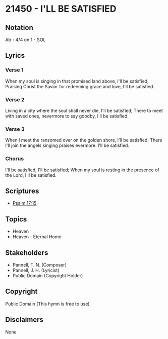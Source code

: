 # 21450 - I'LL BE SATISFIED

## Notation

Ab - 4/4 on 1 - SOL

## Lyrics

### Verse 1

When my soul is singing in that promised land above, I'll be satisfied; Praising Christ the Savior for redeeming grace and love, I'll be satisfied.

### Verse 2

Living in a city where the soul shall never die, I'll be satisfied; There to meet with saved ones, nevermore to say goodby, I'll be satisfied.

### Verse 3

When I meet the ransomed over on the golden shore, I'll be satisfied; There I'll join the angels singing praises evermore. I'll be satisfied.

### Chorus

I'll be satisfied, I'll be satisfied; When my soul is resting in the presence of the Lord, I'll be satisfied.


## Scriptures

- [Psalm 17:15](https://www.biblegateway.com/passage/?search=Psalm%2017%3A15)

## Topics

- Heaven
- Heaven - Eternal Home

## Stakeholders

- Pannell, T. N. (Composer)
- Pannell, J. H. (Lyricist)
- Public Domain (Copyright Holder)

## Copyright

Public Domain
(This hymn is free to use)

## Disclaimers

None

